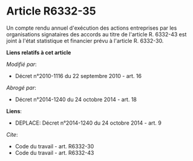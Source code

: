 # Article R6332-35

Un compte rendu annuel d'exécution des actions entreprises par les organisations signataires des accords au titre de
l'article R. 6332-43 est joint à l'état statistique et financier prévu à l'article R. 6332-30.

**Liens relatifs à cet article**

_Modifié par_:

  - Décret n°2010-1116 du 22 septembre 2010 - art. 16

_Abrogé par_:

  - Décret n°2014-1240 du 24 octobre 2014 - art. 18

**Liens**:

  - DEPLACE: Décret n°2014-1240 du 24 octobre 2014 - art. 9

_Cite_:

  - Code du travail - art. R6332-30
  - Code du travail - art. R6332-43

